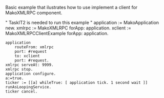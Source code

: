 Basic example that ilustrates how to use implement a client for MakoXMLRPC component. 

" TaskIT2 is needed to run this example "
	application := MakoApplication new.
	xmlrpc := MakoXMLRPC  forApp: application.
	xclient := MakoXMLRPCClientExample forApp: application.
	
	application
		routeFrom: xmlrpc
		port: #request
		to: xclient
		port: #request. 
	xmlrpc serveAt: 9999.
	xmlrpc stop.
	application configure.
	a:=true.
	ticker := [[a] whileTrue: [ application tick. 1 second wait ]] runAsLoopingService.
	ticker cancel.